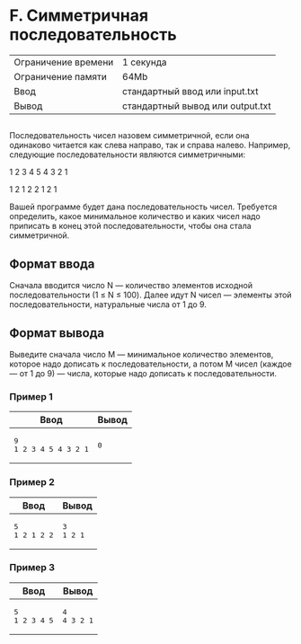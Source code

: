 <div class="problem-statement">
   <div class="header">
      <h1 class="title">F. Симметричная последовательность</h1>
      <table>
         <tr class="time-limit">
            <td class="property-title">Ограничение времени</td>
            <td>1&nbsp;секунда</td>
         </tr>
         <tr class="memory-limit">
            <td class="property-title">Ограничение памяти</td>
            <td>64Mb</td>
         </tr>
         <tr class="input-file">
            <td class="property-title">Ввод</td>
            <td colspan="1">стандартный ввод или input.txt</td>
         </tr>
         <tr class="output-file">
            <td class="property-title">Вывод</td>
            <td colspan="1">стандартный вывод или output.txt</td>
         </tr>
      </table>
   </div>
   <h2></h2>
   <div class="legend"><span style="">
         <p>Последовательность чисел назовем симметричной, если она одинаково читается как слева направо, так и справа налево. Например,
            следующие последовательности являются симметричными:
         </p></span><p>1 2 3 4 5 4 3 2 1</p>
      <p>1 2 1 2 2 1 2 1</p>
      <p>Вашей программе будет дана последовательность чисел. Требуется определить, какое минимальное количество и каких чисел надо
         приписать в конец этой последовательности, чтобы она стала симметричной.
      </p>
      <p></p>
   </div>
   <h2>Формат ввода</h2>
   <div class="input-specification"><span style="">
         <p>Сначала вводится число <span class="tex-math-text">N</span> — количество элементов исходной последовательности (1 ≤ <span class="tex-math-text">N</span> ≤ 100). Далее идут <span class="tex-math-text">N</span> чисел — элементы этой последовательности, натуральные числа от 1 до 9. 
         </p></span><p></p>
   </div>
   <h2>Формат вывода</h2>
   <div class="output-specification"><span style="">
         <p>Выведите сначала число <span class="tex-math-text">M</span> — минимальное количество элементов, которое надо дописать к последовательности, а потом <span class="tex-math-text">M</span> чисел (каждое — от 1 до 9) — числа, которые надо дописать к последовательности. 
         </p></span><p></p>
   </div>
   <h3>Пример 1</h3>
   <table class="sample-tests">
      <thead>
         <tr>
            <th>Ввод</th>
            <th>Вывод</th>
         </tr>
      </thead>
      <tbody>
         <tr>
            <td><pre>9
1 2 3 4 5 4 3 2 1
</pre></td>
            <td><pre>0
</pre></td>
         </tr>
      </tbody>
   </table>
   <h3>Пример 2</h3>
   <table class="sample-tests">
      <thead>
         <tr>
            <th>Ввод</th>
            <th>Вывод</th>
         </tr>
      </thead>
      <tbody>
         <tr>
            <td><pre>5
1 2 1 2 2
</pre></td>
            <td><pre>3
1 2 1
</pre></td>
         </tr>
      </tbody>
   </table>
   <h3>Пример 3</h3>
   <table class="sample-tests">
      <thead>
         <tr>
            <th>Ввод</th>
            <th>Вывод</th>
         </tr>
      </thead>
      <tbody>
         <tr>
            <td><pre>5
1 2 3 4 5
</pre></td>
            <td><pre>4
4 3 2 1
</pre></td>
         </tr>
      </tbody>
   </table>
</div></div>
